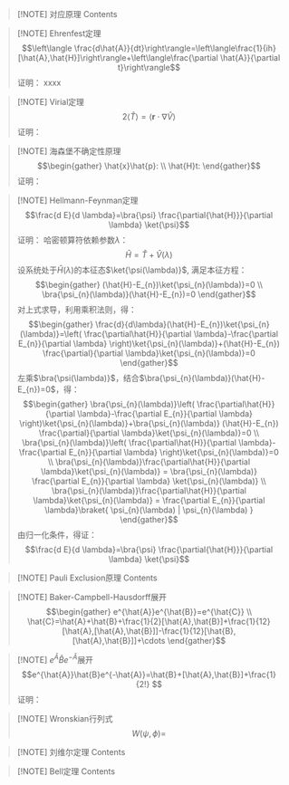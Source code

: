 
> [!NOTE] 对应原理
> Contents


> [!NOTE] Ehrenfest定理
> $$\left\langle \frac{d\hat{A}}{dt}\right\rangle=\left\langle\frac{1}{ih}[\hat{A},\hat{H}]\right\rangle+\left\langle\frac{\partial \hat{A}}{\partial t}\right\rangle$$
> 证明：
> xxxx


> [!NOTE] Virial定理
> $$2\langle \hat{T} \rangle=\langle\mathbf{r}\cdot\nabla \hat{V}\rangle$$
> 证明：


> [!NOTE] 海森堡不确定性原理
> $$\begin{gather}
\hat{x}\hat{p}: \\
\hat{H}t:
\end{gather}$$
> 证明：


> [!NOTE] Hellmann-Feynman定理
> $$\frac{d E}{d \lambda}=\bra{\psi} \frac{\partial{\hat{H}}}{\partial \lambda} \ket{\psi}$$
> 证明：
> 哈密顿算符依赖参数$\lambda$：$$\hat{H}=\hat{T}+\hat{V}(\lambda)$$
> 设系统处于$\hat{H}(\lambda)$的本征态$\ket{\psi(\lambda)}$, 满足本征方程：$$\begin{gather}
(\hat{H}-E_{n})\ket{\psi_{n}(\lambda)}=0 \\
\bra{\psi_{n}(\lambda)}(\hat{H}-E_{n})=0
\end{gather}$$
> 对上式求导，利用乘积法则，得：$$\begin{gather}
\frac{d}{d\lambda}(\hat{H}-E_{n})\ket{\psi_{n}(\lambda)}=\left( \frac{\partial\hat{H}}{\partial \lambda}-\frac{\partial E_{n}}{\partial \lambda} \right)\ket{\psi_{n}(\lambda)}+(\hat{H}-E_{n}) \frac{\partial}{\partial \lambda}\ket{\psi_{n}(\lambda)}=0 
\end{gather}$$
> 左乘$\bra{\psi(\lambda)}$，结合$\bra{\psi_{n}(\lambda)}(\hat{H}-E_{n})=0$，得：$$\begin{gather}
\bra{\psi_{n}(\lambda)}\left( \frac{\partial\hat{H}}{\partial \lambda}-\frac{\partial E_{n}}{\partial \lambda} \right)\ket{\psi_{n}(\lambda)}+\bra{\psi_{n}(\lambda)} (\hat{H}-E_{n}) \frac{\partial}{\partial \lambda}\ket{\psi_{n}(\lambda)}=0 \\
\bra{\psi_{n}(\lambda)}\left( \frac{\partial\hat{H}}{\partial \lambda}-\frac{\partial E_{n}}{\partial \lambda} \right)\ket{\psi_{n}(\lambda)}=0 \\
\bra{\psi_{n}(\lambda)}\frac{\partial\hat{H}}{\partial \lambda}\ket{\psi_{n}(\lambda)} = \bra{\psi_{n}(\lambda)} \frac{\partial E_{n}}{\partial \lambda} \ket{\psi_{n}(\lambda)} \\
\bra{\psi_{n}(\lambda)}\frac{\partial\hat{H}}{\partial \lambda}\ket{\psi_{n}(\lambda)} = \frac{\partial E_{n}}{\partial \lambda}\braket{ \psi_{n}(\lambda) | \psi_{n}(\lambda) } 
\end{gather}$$
由归一化条件，得证：$$\frac{d E}{d \lambda}=\bra{\psi} \frac{\partial{\hat{H}}}{\partial \lambda} \ket{\psi}$$

> [!NOTE] Pauli Exclusion原理
> Contents


> [!NOTE] Baker-Campbell-Hausdorff展开
> $$\begin{gather}
e^{\hat{A}}e^{\hat{B}}=e^{\hat{C}} \\
\hat{C}=\hat{A}+\hat{B}+\frac{1}{2}[\hat{A},\hat{B}]+\frac{1}{12}[\hat{A},[\hat{A},\hat{B}]]-\frac{1}{12}[\hat{B},[\hat{A},\hat{B}]]+\cdots
\end{gather}$$
> 

> [!NOTE] $e^{\hat{A}}\hat{B}e^{-\hat{A}}$展开
> $$e^{\hat{A}}\hat{B}e^{-\hat{A}}=\hat{B}+[\hat{A},\hat{B}]+\frac{1}{2!} $$
> 证明：


> [!NOTE] Wronskian行列式
> $$W(\psi,\phi)=$$


> [!NOTE] 刘维尔定理
> Contents


> [!NOTE] Bell定理
> Contents


